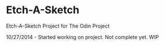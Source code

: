 Etch-A-Sketch
=============

Etch-A-Sketch Project for The Odin Project

10/27/2014 - Started working on project.  Not complete yet.  WIP

